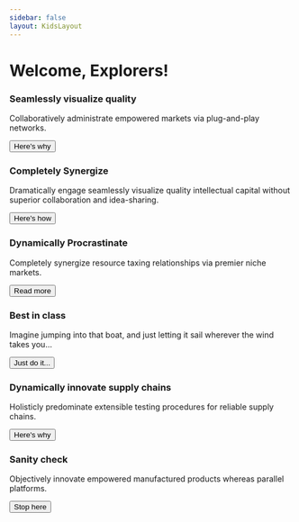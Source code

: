 ```yaml
---
sidebar: false
layout: KidsLayout
---
```


# Welcome, Explorers!


<main class="grid">
      <article>
        <!--<img src="/pix/samples/23m.jpg" alt="Sample photo">-->
        <div class="text">
          <h3>Seamlessly visualize quality</h3>
          <p>Collaboratively administrate empowered markets via plug-and-play networks.</p>
          <button>Here's why</button>
        </div>
      </article>
      <article>
        <!--<img src="/pix/samples/24m.jpg" alt="Sample photo">-->
        <div class="text">
          <h3>Completely Synergize</h3>
          <p>Dramatically engage seamlessly visualize quality intellectual capital without superior collaboration and idea-sharing.</p>
          <button>Here's how</button>
        </div>
      </article>
      <article>
        <!--<img src="/pix/samples/22l.jpg" alt="Sample photo">-->
        <div class="text">
          <h3>Dynamically Procrastinate</h3>
          <p>Completely synergize resource taxing relationships via premier niche markets.</p>
          <button>Read more</button>
        </div>
      </article>
      <article>
        <!--<img src="/pix/samples/15l.jpg" alt="Sample photo">-->
        <div class="text">
          <h3>Best in class</h3>
          <p>Imagine jumping into that boat, and just letting it sail wherever the wind takes you...</p>
          <button>Just do it...</button>
        </div>
      </article>
      <article>
        <!--<img src="/pix/samples/25m.jpg" alt="Sample photo">-->
        <div class="text">
          <h3>Dynamically innovate supply chains</h3>
          <p>Holisticly predominate extensible testing procedures for reliable supply chains.</p>
          <button>Here's why</button>
        </div>
      </article>
      <article>
        <!--<img src="/pix/samples/16l.jpg" alt="Sample photo">-->
        <div class="text">
          <h3>Sanity check</h3>
          <p>Objectively innovate empowered manufactured products whereas parallel platforms.</p>
          <button>Stop here</button>
        </div>
      </article>
    </main>

